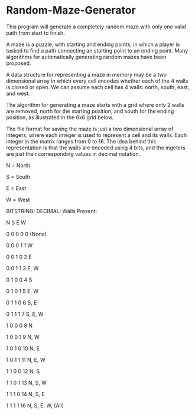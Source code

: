 # Random-Maze-Generator
This program will generate a completely random maze with only one valid path from start to finish.

A maze is a puzzle, with starting and ending points, in which a player is tasked to find a path connecting an starting point to an ending point. Many algorithms for automatically generating random mazes have been proposed.

A data structure for representing a maze in memory may be a two dimensional array in which every cell encodes whether each of the 4 walls is closed or open. We can assume each cell has 4 walls: north, south, east, and west.

The algorithm for generating a maze starts with a grid where only 2 walls are removed, north for the starting position, and south for the ending position, as illustrated in the 6x6 grid below.

The file format for saving the maze is just a two dimensional array of integers, where each integer is used to represent a cell and its walls. Each integer in the matrix ranges from 0 to 16. The idea behind this representation is that the walls are encoded using 4 bits, and the ingeters are just their corresponding values in decimal notation.

N = North

S = South

E = East

W = West

BITSTRING:      DECIMAL:      Walls Present:

N S E W

0 0 0 0         0             (None)

0 0 0 1         1             W

0 0 1 0         2             E

0 0 1 1         3             E, W

0 1 0 0         4             S

0 1 0 1         5             E, W

0 1 1 0         6             S, E

0 1 1 1         7             S, E, W

1 0 0 0         8             N

1 0 0 1         9             N, W

1 0 1 0         10            N, E

1 0 1 1         11            N, E, W

1 1 0 0         12            N, S

1 1 0 1         13            N, S, W

1 1 1 0         14            N, S, E

1 1 1 1         16            N, S, E, W, (All)
